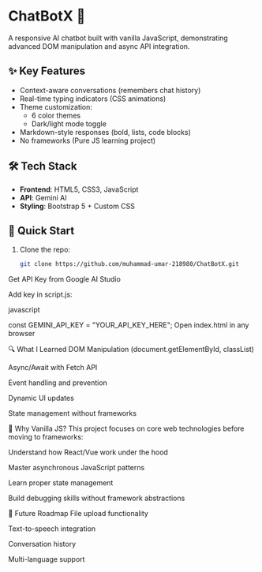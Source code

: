 # ChatBotX 🤖

A responsive AI chatbot built with vanilla JavaScript, demonstrating advanced DOM manipulation and async API integration.

## ✨ Key Features
- Context-aware conversations (remembers chat history)
- Real-time typing indicators (CSS animations)
- Theme customization:
  - 6 color themes
  - Dark/light mode toggle
- Markdown-style responses (bold, lists, code blocks)
- No frameworks (Pure JS learning project)

## 🛠️ Tech Stack
- **Frontend**: HTML5, CSS3, JavaScript
- **API**: Gemini AI
- **Styling**: Bootstrap 5 + Custom CSS

## 🚀 Quick Start
1. Clone the repo:
   ```bash
   git clone https://github.com/muhammad-umar-218980/ChatBotX.git
Get API Key from Google AI Studio

Add key in script.js:

javascript

const GEMINI_API_KEY = "YOUR_API_KEY_HERE";
Open index.html in any browser

🔍 What I Learned
DOM Manipulation (document.getElementById, classList)

Async/Await with Fetch API

Event handling and prevention

Dynamic UI updates

State management without frameworks

🌟 Why Vanilla JS?
This project focuses on core web technologies before moving to frameworks:

Understand how React/Vue work under the hood

Master asynchronous JavaScript patterns

Learn proper state management

Build debugging skills without framework abstractions

📌 Future Roadmap
File upload functionality

Text-to-speech integration

Conversation history

Multi-language support


